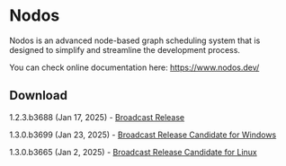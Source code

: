 # Nodos

Nodos is an advanced node-based graph scheduling system that is designed to simplify and streamline the development process.

You can check online documentation here: https://www.nodos.dev/

## Download
1.2.3.b3688 (Jan 17, 2025) - [Broadcast Release](https://github.com/nodos-dev/bundler/releases/download/v1.2.3.b3688-broadcast-x86_64-windows/Nodos-1.2.3.b3688-bundle-broadcast_1.2-x86_64-windows.zip)

1.3.0.b3699 (Jan 23, 2025) - [Broadcast Release Candidate for Windows](https://github.com/nodos-dev/bundler/releases/download/v1.3.0.b3699-broadcast-x86_64-windows/Nodos-1.3.0.b3699-bundle-broadcast_1.3-x86_64-windows.zip)

1.3.0.b3665 (Jan 2, 2025) - [Broadcast Release Candidate for Linux](https://github.com/nodos-dev/bundler/releases/download/v1.3.0.b3665-broadcast/Nodos-1.3.0.b3665-bundle-broadcast_1.3.tar.gz)
